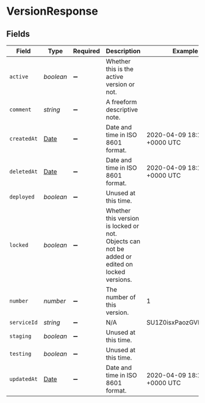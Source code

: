 # VersionResponse


## Fields

| Field                                                                                         | Type                                                                                          | Required                                                                                      | Description                                                                                   | Example                                                                                       |
| --------------------------------------------------------------------------------------------- | --------------------------------------------------------------------------------------------- | --------------------------------------------------------------------------------------------- | --------------------------------------------------------------------------------------------- | --------------------------------------------------------------------------------------------- |
| `active`                                                                                      | *boolean*                                                                                     | :heavy_minus_sign:                                                                            | Whether this is the active version or not.                                                    |                                                                                               |
| `comment`                                                                                     | *string*                                                                                      | :heavy_minus_sign:                                                                            | A freeform descriptive note.                                                                  |                                                                                               |
| `createdAt`                                                                                   | [Date](https://developer.mozilla.org/en-US/docs/Web/JavaScript/Reference/Global_Objects/Date) | :heavy_minus_sign:                                                                            | Date and time in ISO 8601 format.                                                             | 2020-04-09 18:14:30 +0000 UTC                                                                 |
| `deletedAt`                                                                                   | [Date](https://developer.mozilla.org/en-US/docs/Web/JavaScript/Reference/Global_Objects/Date) | :heavy_minus_sign:                                                                            | Date and time in ISO 8601 format.                                                             | 2020-04-09 18:14:30 +0000 UTC                                                                 |
| `deployed`                                                                                    | *boolean*                                                                                     | :heavy_minus_sign:                                                                            | Unused at this time.                                                                          |                                                                                               |
| `locked`                                                                                      | *boolean*                                                                                     | :heavy_minus_sign:                                                                            | Whether this version is locked or not. Objects can not be added or edited on locked versions. |                                                                                               |
| `number`                                                                                      | *number*                                                                                      | :heavy_minus_sign:                                                                            | The number of this version.                                                                   | 1                                                                                             |
| `serviceId`                                                                                   | *string*                                                                                      | :heavy_minus_sign:                                                                            | N/A                                                                                           | SU1Z0isxPaozGVKXdv0eY                                                                         |
| `staging`                                                                                     | *boolean*                                                                                     | :heavy_minus_sign:                                                                            | Unused at this time.                                                                          |                                                                                               |
| `testing`                                                                                     | *boolean*                                                                                     | :heavy_minus_sign:                                                                            | Unused at this time.                                                                          |                                                                                               |
| `updatedAt`                                                                                   | [Date](https://developer.mozilla.org/en-US/docs/Web/JavaScript/Reference/Global_Objects/Date) | :heavy_minus_sign:                                                                            | Date and time in ISO 8601 format.                                                             | 2020-04-09 18:14:30 +0000 UTC                                                                 |